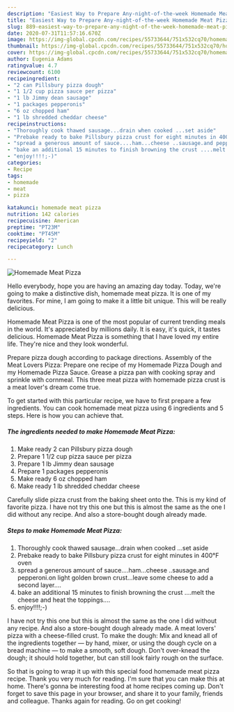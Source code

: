 ```yaml
---
description: "Easiest Way to Prepare Any-night-of-the-week Homemade Meat Pizza"
title: "Easiest Way to Prepare Any-night-of-the-week Homemade Meat Pizza"
slug: 889-easiest-way-to-prepare-any-night-of-the-week-homemade-meat-pizza
date: 2020-07-31T11:57:16.670Z
image: https://img-global.cpcdn.com/recipes/55733644/751x532cq70/homemade-meat-pizza-recipe-main-photo.jpg
thumbnail: https://img-global.cpcdn.com/recipes/55733644/751x532cq70/homemade-meat-pizza-recipe-main-photo.jpg
cover: https://img-global.cpcdn.com/recipes/55733644/751x532cq70/homemade-meat-pizza-recipe-main-photo.jpg
author: Eugenia Adams
ratingvalue: 4.7
reviewcount: 6100
recipeingredient:
- "2 can Pillsbury pizza dough"
- "1 1/2 cup pizza sauce per pizza"
- "1 lb Jimmy dean sausage"
- "1 packages pepperonis"
- "6 oz chopped ham"
- "1 lb shredded cheddar cheese"
recipeinstructions:
- "Thoroughly cook thawed sausage...drain when cooked ...set aside"
- "Prebake ready to bake Pillsbury pizza crust for eight minutes in 400°F oven"
- "spread a generous amount of sauce....ham...cheese ..sausage.and pepperoni.on light golden brown crust...leave some cheese to add a second layer...."
- "bake an additional 15 minutes to finish browning the crust ....melt the cheese and heat the toppings...."
- "enjoy!!!!;-)"
categories:
- Recipe
tags:
- homemade
- meat
- pizza

katakunci: homemade meat pizza 
nutrition: 142 calories
recipecuisine: American
preptime: "PT23M"
cooktime: "PT45M"
recipeyield: "2"
recipecategory: Lunch

---
```



![Homemade Meat Pizza](https://img-global.cpcdn.com/recipes/55733644/751x532cq70/homemade-meat-pizza-recipe-main-photo.jpg)

Hello everybody, hope you are having an amazing day today. Today, we're going to make a distinctive dish, homemade meat pizza. It is one of my favorites. For mine, I am going to make it a little bit unique. This will be really delicious.

Homemade Meat Pizza is one of the most popular of current trending meals in the world. It's appreciated by millions daily. It is easy, it's quick, it tastes delicious. Homemade Meat Pizza is something that I have loved my entire life. They're nice and they look wonderful.

Prepare pizza dough according to package directions. Assembly of the Meat Lovers Pizza: Prepare one recipe of my Homemade Pizza Dough and my Homemade Pizza Sauce. Grease a pizza pan with cooking spray and sprinkle with cornmeal. This three meat pizza with homemade pizza crust is a meat lover&#39;s dream come true.


To get started with this particular recipe, we have to first prepare a few ingredients. You can cook homemade meat pizza using 6 ingredients and 5 steps. Here is how you can achieve that.

<!--inarticleads1-->

##### The ingredients needed to make Homemade Meat Pizza:

1. Make ready 2 can Pillsbury pizza dough
1. Prepare 1 1/2 cup pizza sauce per pizza
1. Prepare 1 lb Jimmy dean sausage
1. Prepare 1 packages pepperonis
1. Make ready 6 oz chopped ham
1. Make ready 1 lb shredded cheddar cheese


Carefully slide pizza crust from the baking sheet onto the. This is my kind of favorite pizza. I have not try this one but this is almost the same as the one I did without any recipe. And also a store-bought dough already made. 

<!--inarticleads2-->

##### Steps to make Homemade Meat Pizza:

1. Thoroughly cook thawed sausage...drain when cooked ...set aside
1. Prebake ready to bake Pillsbury pizza crust for eight minutes in 400°F oven
1. spread a generous amount of sauce....ham...cheese ..sausage.and pepperoni.on light golden brown crust...leave some cheese to add a second layer....
1. bake an additional 15 minutes to finish browning the crust ....melt the cheese and heat the toppings....
1. enjoy!!!!;-)


I have not try this one but this is almost the same as the one I did without any recipe. And also a store-bought dough already made. A meat lovers&#39; pizza with a cheese-filled crust. To make the dough: Mix and knead all of the ingredients together — by hand, mixer, or using the dough cycle on a bread machine — to make a smooth, soft dough. Don&#39;t over-knead the dough; it should hold together, but can still look fairly rough on the surface. 

So that is going to wrap it up with this special food homemade meat pizza recipe. Thank you very much for reading. I'm sure that you can make this at home. There's gonna be interesting food at home recipes coming up. Don't forget to save this page in your browser, and share it to your family, friends and colleague. Thanks again for reading. Go on get cooking!
